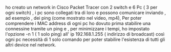 ho creato un network in Cisco Packet Tracer con 2 switch e 6 Pc ( 3 per ogni switch) , i pc sono collegati tra di loro e possono comunicare inviando , ad esempio , dei ping (come mostrato nel video, mp4), Per poter comprendere i MAC address di ogni pc ho dovuto prima stabilire una connessine tramite un ping e , per minimizzare i tempi, ho impostato l'opzione -n 1 ( 1 solo ping) all' ip 192.168.1.255 ( indirizzo di broadcast) così ogni pc necessità di 1 solo comando per poter stabilire l'esistenza di tutti gli altri device nel network. 
